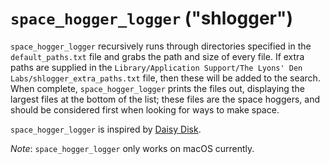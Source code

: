 # `space_hogger_logger` ("shlogger")

`space_hogger_logger` recursively runs through directories specified in the
`default_paths.txt` file and grabs the path and size of every file.  If extra
paths are supplied in the
`Library/Application Support/The Lyons' Den Labs/shlogger_extra_paths.txt` file,
then these will be added to the search.  When complete, `space_hogger_logger`
prints the files out, displaying the largest files at the bottom of the list;
these files are the space hoggers, and should be considered first when looking
for ways to make space.

`space_hogger_logger` is inspired by [Daisy Disk](https://daisydiskapp.com).

*Note*: `space_hogger_logger` only works on macOS currently.
